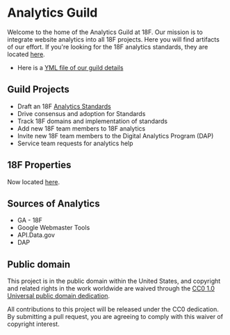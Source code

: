 # Analytics Guild

Welcome to the home of the Analytics Guild at 18F. Our mission is to integrate website analytics into all 18F projects. Here you will find artifacts of our effort. If you're looking for the 18F analytics standards, they are located [here](https://github.com/18F/analytics-standards). 

* Here is a [YML file of our guild details](https://github.com/18F/analytics/blob/18f-pages/.about.yml)

## Guild Projects
* Draft an 18F [Analytics Standards](https://github.com/18F/analytics-standards)
* Drive consensus and adoption for Standards
* Track 18F domains and implementation of standards
* Add new 18F team members to 18F analytics
* Invite new 18F team members to the Digital Analytics Program (DAP)
* Service team requests for analytics help

## 18F Properties

Now located [here](https://github.com/18F/analytics/blob/master/status-tracking.md).

## Sources of Analytics
* GA - 18F
* Google Webmaster Tools
* API.Data.gov
* DAP


## Public domain

This project is in the public domain within the United States, and
copyright and related rights in the work worldwide are waived through
the [CC0 1.0 Universal public domain dedication](https://creativecommons.org/publicdomain/zero/1.0/).

All contributions to this project will be released under the CC0
dedication. By submitting a pull request, you are agreeing to comply
with this waiver of copyright interest.

